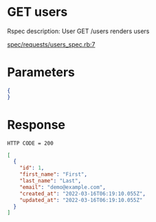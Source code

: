 # GET users

Rspec description: User GET /users renders users

[spec/requests/users_spec.rb:7](/spec/requests/users_spec.rb#L7)

# Parameters

```json
{
}
```

# Response

```
HTTP CODE = 200
```

```json
[
  {
    "id": 1,
    "first_name": "First",
    "last_name": "Last",
    "email": "demo@example.com",
    "created_at": "2022-03-16T06:19:10.055Z",
    "updated_at": "2022-03-16T06:19:10.055Z"
  }
]
```